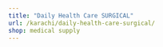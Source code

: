 ```yaml
---
title: "Daily Health Care SURGICAL"
url: /karachi/daily-health-care-surgical/
shop: medical supply
---
```

